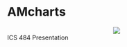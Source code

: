 # AMcharts
<div style="text-align:center"><img src="https://avatars1.githubusercontent.com/u/1116146?s=460&v=4"></img></div>
ICS 484 Presentation
